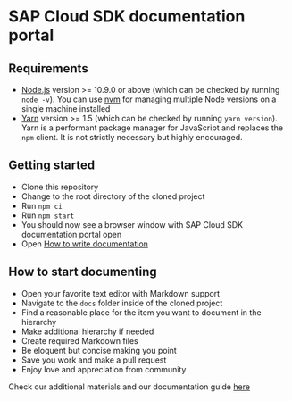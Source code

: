 # SAP Cloud SDK documentation portal

## Requirements ##

- [Node.js](https://nodejs.org/en/download/) version >= 10.9.0 or above (which can be checked by running `node -v`). You can use [nvm](https://github.com/nvm-sh/nvm)  for managing multiple Node versions on a single machine installed
- [Yarn](https://yarnpkg.com/en/) version >= 1.5 (which can be checked by running `yarn version`). Yarn is a performant package manager for JavaScript and replaces the `npm` client. It is not strictly necessary but highly encouraged.

## Getting started ##

- Clone this repository
- Change to the root directory of the cloned project
- Run `npm ci`
- Run `npm start`
- You should now see a browser window with SAP Cloud SDK documentation portal open
- Open [How to write documentation](https://artemkovalyov.github.io/ph-stone/docs/dzen/how-to-write-documentation )

## How to start documenting ##

- Open your favorite text editor with Markdown support
- Navigate to the `docs` folder inside of the cloned project
- Find a reasonable place for the item you want to document in the hierarchy
- Make additional hierarchy if needed
- Create required Markdown files
- Be eloquent but concise making you point
- Save you work and make a pull request
- Enjoy love and appreciation from community

Check our additional materials and our documentation guide [here](URL )
